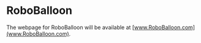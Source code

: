 # RoboBalloon

The webpage for RoboBalloon will be available at [www.RoboBalloon.com](www.RoboBalloon.com).
